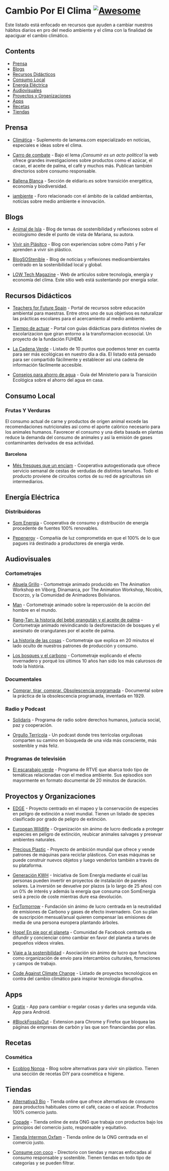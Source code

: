 # Cambio Por El Clima [![Awesome](https://awesome.re/badge.svg)](https://awesome.re)
Este listado está enfocado en recursos que ayuden a cambiar nuestros hábitos diarios en pro del medio ambiente y el clima con la finalidad de apaciguar el cambio climático.

## Contents

- [Prensa](#prensa)
- [Blogs](#blogs)
- [Recursos Didácticos](#recursos-didácticos)
- [Consumo Local](#consumo-local)
- [Energía Eléctrica](#energía-eléctrica)
- [Audiovisuales](#audiovisuales)
- [Proyectos y Organizaciones](#proyectos-y-organizaciones)
- [Apps](#apps)
- [Recetas](#recetas)
- [Tiendas](#tiendas)

## Prensa

- [Climática](https://www.climatica.lamarea.com/) - Suplemento de lamarea.com especializado en notícias, especiales e ideas sobre el clima.

- [Carro de combate](https://www.carrodecombate.com/) - Bajo el lema *¡Consumir es un acto político!* la web ofrece grandes investigaciones sobre productos como el azúcar, el cacao, el aceite de palma, el café y muchos más. Publican también directorios sobre consumo responsable.

- [Ballena Blanca](https://www.eldiario.es/ballenablanca/) - Sección de eldiario.es sobre transición energética, economía y biodiversidad.

- [iambiente](https://iambiente.es/) - Foro relacionado con el ámbito de la calidad ambientas, notícias sobre medio ambiente e innovación.

## Blogs

- [Animal de Isla](https://animaldeisla.com/blog/) - Blog de temas de sostenibilidad y reflexiones sobre el ecologismo desde el punto de vista de Mariana, su autora.

- [Vivir sin Plásitco](https://vivirsinplastico.com/) - Blog con experiencias sobre cómo Patri y Fer aprenden a vivir sin plástico.

- [BlogSOStenible](https://blogsostenible.wordpress.com/) - Blog de notícias y reflexiones medioambientales centrado en la sostenibilidad local y global.

- [LOW Tech Magazine](https://solar.lowtechmagazine.com/es/) - Web de artículos sobre tecnología, energía y economía del clima. Este sitio web está sustentando por energía solar.

## Recursos Didácticos

- [Teachers for Future Spain](https://teachersforfuturespain.org/) - Portal de recursos sobre educación ambiental para maestras. Entre otros uno de sus objetivos es naturalizar las prácticas escolares para el acercamiento al medio ambiente.

- [Tiempo de actuar](https://tiempodeactuar.es/) - Portal con guías didácticas para distintos niveles de escolarizacion que giran entorno a la transformacion ecosocial. Un proyecto de la fundación FUHEM.

- [La Cadena Verde](http://www.lcc.uma.es/%7Eppgg/html/cadenave.html#ONGs) - Listado de 10 puntos que podemos tener en cuenta para ser más ecológicas en nuestro día a día. El listado está pensado para ser compartido fácilmente y establecer así una cadena de información fácilmente accesible.

- [Consejos para ahorro de agua](https://www.miteco.gob.es/es/cambio-climatico/temas/educacion-formacion-sensibilizacion-del-publico/fichas-ahorro-agua_tcm30-171552.pdf) - Guía del Ministerio para la Transición Ecológica sobre el ahorro del agua en casa.

## Consumo Local

### Frutas Y Verduras

El consumo actual de carne y productos de origen animal excede las recomendaciones nutricionales así como el aporte calórico necesario para los animales humanos. Favorecer el consumo y una dieta basada en plantas reduce la demanda del consumo de animales y así la emisión de gases contaminantes derivados de esa actividad.

#### Barcelona

- [Més fresques que un enciam](https://mesfresquesqueunenciam.coop/) - Cooperativa autogestionada que ofrece servicio semanal de cestas de verdudas de distintos tamaños. Todo el producto proviene de circuitos cortos de su red de agricultoras sin intermediarios.

## Energía Eléctrica

### Distribuidoras

- [Som Energia](https://www.somenergia.coop/) - Cooperativa de consumo y distribución de energía procedente de fuentes 100% renovables.

- [Pepenergy](https://www.pepeenergy.com/) - Compañía de luz comprometida en que el 100% de lo que pagues irá destinado a productores de energía verde.

## Audiovisuales

### Cortometrajes

- [Abuela Grillo](https://vimeo.com/11429985) - Cortometraje animado producido en The Animation Workshop en Viborg, Dinamarca, por The Animation Workshop, Nicobis, Escorzo, y la Comunidad de Animadores Bolivianos.

- [Man](https://www.youtube.com/watch?v=Ev0qVxk10FE&feature=youtu.be) - Cortometraje animado sobre la repercusión de la acción del hombre en el mundo.

- [Rang-Tan: la historia del bebé orangután y el aceite de palma](https://www.youtube.com/watch?v=-6jxnzyDTIc) - Cortometraje animado reivindicando la desforestación de bosques y el asesinato de orangutanes por el aceite de palma.

- [La historia de las cosas](https://www.storyofstuff.org/movies/la-historia-de-las-cosas-2/) - Cortometraje que explica en 20 minutos el lado oculto de nuestros patrones de producción y consumo.

- [Los bosques y el carbono](https://vimeo.com/280367564) - Cortometraje explicando el efecto invernadero y porqué los últimos 10 años han sido los más calurosos de todo la história.

### Documentales

- [Comprar, tirar, comprar. Obsolescencia programada](https://www.youtube.com/watch?v=uGAghAZRMyU) - Documental sobre la práctica de la obsolescencia programada, inventada en 1929.

### Radio y Podcast

- [Solidaris](https://www.ccma.cat/catradio/solidaris/) - Programa de radio sobre derechos humanos, justucia social, paz y cooperación.

- [Orgullo Terrícola](https://www.spreaker.com/show/orgullo-terricola-radio) - Un podcast donde tres terrícolas orgullosas comparten su camino en búsqueda de una vida más consciente, más sostenible y más feliz.

### Programas de televisión

- [El escarabajo verde](https://www.rtve.es/alacarta/videos/el-escarabajo-verde/) - Programa de RTVE que abarca todo tipo de temáticas relacionadas con el medioa ambiente. Sus episodios son mayormente en formato documental de 20 minutos de duración.


## Proyectos y Organizaciones

- [EDGE](https://www.edgeofexistence.org) - Proyecto centrado en el mapeo y la conservación de especies en peligro de extinción a nivel mundial. Tienen un listado de species clasificado por grado de peligro de extinción.

- [European Wildlife](https://www.eurowildlife.org/) - Organización sin ánimo de lucro dedicada a proteger especies en peligro de extinción, reubicar animales salvages y presevar ambientes naturales.

- [Precious Plastic](https://preciousplastic.com/) - Proyecto de ambición mundial que ofrece y vende patrones de máquinas para reciclar plásticos. Con esas máquinas se puede construir nuevos objetos y luego venderlos también a través de su plataforma.

- [Generación KWH](https://www.generationkwh.org) - Iniciativa de Som Energía mediante el cuál las personas pueden invertir en proyectos de instalación de paneles solares. La inversión se devuelve por plazos (a lo largo de 25 años) con un 0% de interés y además la energía que consuma con SomEnergía será a precio de coste mientras dure esa devolución.

- [ForTomorrow](https://www.fortomorrow.eu/en/home) - Fundación sin ánimo de lucro centrada en la neutralidad de emisiones de Carbono y gases de efecto invernadero. Con su plan de suscripción mensual/anual quieren compensar las emisiones de media de una persona europera plantando árboles.

- [Hope! En pie por el planeta](https://www.facebook.com/hopevideosparaelcambio/) - Comunidad de Facebook centrada en difundir y concienciar cómo cambiar en favor del planeta a tarvés de pequeños vídeos virales.

- [Viaje a la sostenibilidad](https://viajealasostenibilidad.org/) - Asociación sin ánimo de lucro que funciona como organización de envío para intercambios culturales, formaciones y campos de trabajo.

- [Code Against Climate Change](https://github.com/daviddao/code-against-climate-change) - Listado de proyectos tecnológicos en contra del cambio climático para inspirar tecnología disruptiva.

## Apps

- [Gratix](https://play.google.com/store/apps/details?id=com.gratix.app) - App para cambiar o regalar cosas y darles una segunda vida. App para Android.

- [#BlockFossilsOut](https://beyond-coal.eu/blockfossilsout/) - Extension para Chrome y Firefox que bloquea las páginas de empresas de carbón y las que son financiandas por ellas.

## Recetas
### Cosmética
- [Ecoblog Nonoa](https://www.ecoblognonoa.com/recetas-cosmetica-natural-limpieza-hogar/) - Blog sobre alternativas para vivir sin plástico. Tienen una sección de recetas DIY para cosmética e higiene.

## Tiendas

- [Alternativa3 Bio](https://alternativa3.bio/) - Tienda online que ofrece alternativas de consumo para productos habituales como el café, cacao o el azúcar. Productos 100% comercio justo.

- [Copade](https://tutienda.copade.es/) - Tienda online de esta ONG que trabaja con productos bajo los principios del comercio justo, responsable y equitativo.

- [Tienda Intermon Oxfam](https://tienda.oxfamintermon.org) - Tienda online de la ONG centrada en el comercio justo.

- [Consume con coco](http://consumeconcoco.com/) - Directorio con tiendas y marcas enfocadas al consumo responsable y sostenible. Tienen tiendas en todo tipo de categorías y se pueden filtrar.
